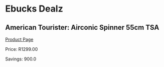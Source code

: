 
# Ebucks Dealz
## American Tourister: Airconic Spinner 55cm TSA
[Product Page](https://www.ebucks.com/web/shop/productSelected.do?prodId=1061497299&catId=1158501552)

Price: R1299.00

Savings: 900.0


	
